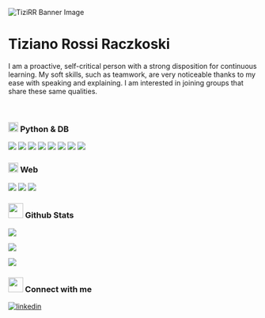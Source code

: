 ![TiziRR Banner Image](https://media.licdn.com/dms/image/v2/D5616AQGTkGEJxQ3Kiw/profile-displaybackgroundimage-shrink_350_1400/profile-displaybackgroundimage-shrink_350_1400/0/1730431787642?e=1736380800&v=beta&t=Bm84BR1J73FTtr2XO9j6B5khlDNOiI1W-12eiOMO72o)

# Tiziano Rossi Raczkoski

I am a proactive, self-critical person with a strong disposition for continuous learning. My
soft skills, such as teamwork, are very noticeable thanks to my ease with speaking and
explaining. I am interested in joining groups that share these same qualities.

<br/>

### <picture> <img src = "https://github.com/7oSkaaa/7oSkaaa/blob/main/Images/CP_PS.gif?raw=true" width = 20px>  </picture> Python & DB
<span> 
  <img src="https://img.shields.io/badge/python-3670A0?style=for-the-badge&logo=python&logoColor=ffdd54">
  <img src="https://img.shields.io/badge/FastAPI-005571?style=for-the-badge&logo=fastapi">
  <img src="https://img.shields.io/badge/MySQL-00000F?style=for-the-badge&logo=mysql&logoColor=white">
  <img src="https://img.shields.io/badge/MongoDB-%234ea94b.svg?style=for-the-badge&logo=mongodb&logoColor=white">
  <img src="https://img.shields.io/badge/pandas-%23150458.svg?style=for-the-badge&logo=pandas&logoColor=white">
  <img src="https://img.shields.io/badge/Matplotlib-%23ffffff.svg?style=for-the-badge&logo=Matplotlib&logoColor=black">
  <img src="https://img.shields.io/badge/numpy-%23013243.svg?style=for-the-badge&logo=numpy&logoColor=white">
  <img src="https://img.shields.io/badge/Postman-FF6C37?style=for-the-badge&logo=postman&logoColor=white">
</span>

### <picture> <img src = "https://github.com/7oSkaaa/7oSkaaa/blob/main/Images/Front_End.gif?raw=true" width = 20px>  </picture> Web
<span>
  <img src="https://img.shields.io/badge/astro-%232C2052.svg?style=for-the-badge&logo=astro&logoColor=white">
  <img src="https://img.shields.io/badge/react-%2320232a.svg?style=for-the-badge&logo=react&logoColor=%2361DAFB">
  <img src="https://img.shields.io/badge/tailwindcss-%2338B2AC.svg?style=for-the-badge&logo=tailwind-css&logoColor=white">
</span>

### <picture> <img src = "https://github.com/7oSkaaa/7oSkaaa/blob/main/Images/Statistics.gif?raw=true" width = 30px>  </picture> Github Stats  
[![](https://github-readme-stats.vercel.app/api?username=tizirr&show_icons=true&theme=graywhite&hide_border=true&locale=en)](https://github.com/TiziRR)

[![](https://github-readme-stats.vercel.app/api/top-langs/?username=tizirr&show_icons=true&theme=graywhite&hide_border=true&locale=en)](https://github.com/TiziRR)

![](https://github-readme-stats.vercel.app/api/pin/?username=TiziRR&repo=librery-sim&theme=graywhite&show_owner=true)

### <picture> <img src = "https://github.com/7oSkaaa/7oSkaaa/blob/main/Images/Connect-with-me.gif?raw=true"  width = 30px></picture> Connect with me
<div align="left">
 <a href="https://www.linkedin.com/in/tizirr/" target="_blank">
<img src=https://img.shields.io/badge/linkedin-%231E77B5.svg?&style=for-the-badge&logo=linkedin&logoColor=white alt=linkedin style="margin-bottom: 5px;" />
</a>
</div>

<!--
**TiziRR/TiziRR** is a ✨ _special_ ✨ repository because its `README.md` (this file) appears on your GitHub profile.
-->
